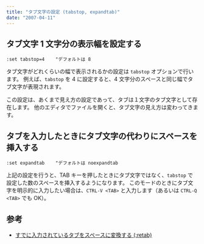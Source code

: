 ```yaml
---
title: "タブ文字の設定 (tabstop, expandtab)"
date: "2007-04-11"
---
```


タブ文字 1 文字分の表示幅を設定する
----

~~~
:set tabstop=4    "デフォルトは 8
~~~

タブ文字がどれくらいの幅で表示されるかの設定は `tabstop` オプションで行います。
例えば、`tabstop` を 4 に設定すると、4 文字分のスペースと同じ幅でタブ文字が表現されます。

この設定は、あくまで見え方の設定であって、タブは１文字のタブ文字として存在します。
他のエディタでファイルを開くと、タブ文字の見え方は変わってきます。


タブを入力したときにタブ文字の代わりにスペースを挿入する
----

~~~
:set expandtab    "デフォルトは noexpandtab
~~~

上記の設定を行うと、TAB キーを押したときにタブ文字ではなく、`tabstop` で設定した数のスペースを挿入するようになります。
このモードのときにタブ文字を明示的に入力したい場合は、`CTRL-V <TAB>` と入力します（あるいは `CTRL-Q <TAB>` でも OK）。

参考
----

* [すでに入力されているタブをスペースに変換する (:retab)](edit/retab.html)

